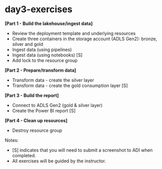 # day3-exercises

**[Part 1 - Build the lakehouse/ingest data]**
- Review the deployment template and underlying resources
- Create three containers in the storage account (ADLS Gen2): bronze, silver and gold
- Ingest data (using pipelines)
- Ingest data (using notebooks) [S]
- Add lock to the resource group 

**[Part 2 - Prepare/transform data]**
- Transform data - create the silver layer
- Transform data - create the gold consumption layer [S]

**[Part 3 - Build the report]**
- Connect to ADLS Gen2 (gold & silver layer)
- Create the Power BI report [S]

**[Part 4 - Clean up resources]**
- Destroy resource group

Notes:

- [S] indicates that you will need to submit a screenshot to ADI when completed.
- All exercises will be guided by the instructor.
